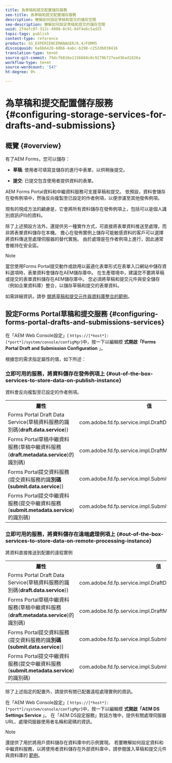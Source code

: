 ```yaml
---
title: 為草稿和提交配置儲存服務
seo-title: 為草稿和提交配置儲存服務
description: 瞭解如何設定草稿和提交的儲存空間
seo-description: 瞭解如何設定草稿和提交的儲存空間
uuid: 2f4efc07-312c-4908-8c91-84f4e6c5ad25
topic-tags: publish
content-type: reference
products: SG_EXPERIENCEMANAGER/6.4/FORMS
discoiquuid: 6ebb6420-68b6-4abc-b298-c252db038416
translation-type: tm+mt
source-git-commit: 79dcf6816e1156604c0c9279b727ea436ad1826a
workflow-type: tm+mt
source-wordcount: '547'
ht-degree: 0%

---
```



# 為草稿和提交配置儲存服務 {#configuring-storage-services-for-drafts-and-submissions}

## 概覽 {#overview}

有了AEM Forms，您可以儲存：

* **草稿**: 使用者可填寫並儲存的進行中表單，以供稍後提交。

* **提交**: 已提交包含使用者提供資料的表單。

AEM Forms Portal資料和中繼資料服務可支援草稿和提交。 依預設，資料會儲存在發佈例項中，然後反向複製至已設定的作者例項，以便滲濾至其他發佈例項。

現有的現成方法的顧慮是，它會將所有資料儲存在發佈例項上，包括可以是個人識別資訊(PII)的資料。

除了上述預設方法外，還提供另一種實作方式，可直接將表單資料推送至處理，而非將表單資料儲存在本機。 擔心在發佈實例上儲存可能敏感資料的客戶可以選擇將資料傳送至處理伺服器的替代實施。 由於處理是在作者例項上進行，因此通常會維持在安全區。

>[!NOTE]
>
>當您使用Forms Portal提交動作或啟用以最適化表單形式在表單入口網站中儲存資料選項時，表單資料會儲存在AEM儲存庫中。 在生產環境中，建議您不要將草稿或提交的表單資料儲存在AEM儲存庫中。 您必須將草稿和提交元件與安全儲存（例如企業資料庫）整合，以儲存草稿和提交的表單資料。
>
>如需詳細資訊，請參 [閱將草稿和提交元件與資料庫整合的範例](/help/forms/using/integrate-draft-submission-database.md)。

## 設定Forms Portal草稿和提交服務 {#configuring-forms-portal-drafts-and-submissions-services}

在「AEM Web Console設定」( `https://[*host*]:[*port*]/system/console/configMgr`)中，按一下以編輯模 **式開啟「Forms Portal Draft and Submission Configuration** 」。

根據您的需求指定屬性的值，如下所述：

### 立即可用的服務，將資料儲存在發佈例項上 {#out-of-the-box-services-to-store-data-on-publish-instance}

資料會反向複製至已設定的作者例項。

<table> 
 <tbody>
  <tr>
   <th>屬性</th> 
   <th>值</th> 
  </tr>
  <tr>
   <td>Forms Portal Draft Data Service(草稿資料服務的識別碼(<strong>draft.data.service</strong>))</td> 
   <td>com.adobe.fd.fp.service.impl.DraftDataServiceImpl<br /> </td> 
  </tr>
  <tr>
   <td>Forms Portal草稿中繼資料服務(草稿中繼資料服務(<strong>draft.metadata.service</strong>)的識別碼)</td> 
   <td>com.adobe.fd.fp.service.impl.DraftMetadataServiceImpl<br /> </td> 
  </tr>
  <tr>
   <td>Forms Portal提交資料服務(提交資料服務的識<strong>別碼(submit.data.service</strong>))</td> 
   <td>com.adobe.fd.fp.service.impl.SubmitDataServiceImpl<br /> </td> 
  </tr>
  <tr>
   <td>Forms Portal提交中繼資料服務(提交中繼資料服務(<strong>submit.metadata.service</strong>)的識別碼)</td> 
   <td>com.adobe.fd.fp.service.impl.SubmitMetadataServiceImpl<br /> </td> 
  </tr>
 </tbody>
</table>

### 立即可用的服務，將資料儲存在遠端處理例項上 {#out-of-the-box-services-to-store-data-on-remote-processing-instance}

將資料直接推送到配置的遠程實例

<table> 
 <tbody>
  <tr>
   <th>屬性</th> 
   <th>值</th> 
  </tr>
  <tr>
   <td>Forms Portal Draft Data Service(草稿資料服務的識別碼(<strong>draft.data.service</strong>))</td> 
   <td>com.adobe.fd.fp.service.impl.DraftDataServiceRemoteImpl<br /> </td> 
  </tr>
  <tr>
   <td>Forms Portal草稿中繼資料服務(草稿中繼資料服務(<strong>draft.metadata.service</strong>)的識別碼)</td> 
   <td>com.adobe.fd.fp.service.impl.DraftMetadataServiceRemoteImpl<br /> </td> 
  </tr>
  <tr>
   <td>Forms Portal提交資料服務(提交資料服務的識<strong>別碼(submit.data.service</strong>))</td> 
   <td>com.adobe.fd.fp.service.impl.SubmitDataServiceRemoteImpl<br /> </td> 
  </tr>
  <tr>
   <td>Forms Portal提交中繼資料服務(提交中繼資料服務(<strong>submit.metadata.service</strong>)的識別碼)</td> 
   <td>com.adobe.fd.fp.service.impl.SubmitMetadataServiceRemoteImpl<br /> </td> 
  </tr>
 </tbody>
</table>

除了上述指定的配置外，請提供有關已配置遠程處理實例的資訊。

在「AEM Web Console設定」( `https://[*host*]:[*port*]/system/console/configMgr`)中，按一下以編輯模 **式開啟「AEM DS Settings Service** 」。 在「AEM DS設定服務」對話方塊中，提供有關處理伺服器URL、處理伺服器使用者名稱和密碼的資訊。

>[!NOTE]
>
>還提供了用於將用戶資料儲存在資料庫中的示例實現。 若要瞭解如何設定資料和中繼資料服務，以將使用者資料儲存在外部資料庫中，請參閱匯入草稿和提交元件與資料庫的 [範例](/help/forms/using/integrate-draft-submission-database.md)。

